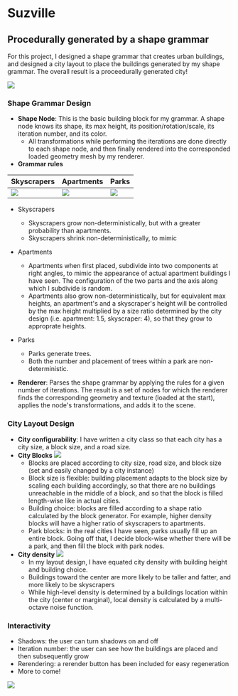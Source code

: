 
# Suzville
## Procedurally generated by a shape grammar
For this project, I designed a shape grammar that creates urban buildings, and designed a city layout to place the buildings generated by my shape grammar. The overall result is a proceedurally generated city!

![](https://github.com/sknop8/Project4-Shape-Grammar/blob/master/imgs/main%201.png)
### Shape Grammar Design
* **Shape Node**: This is the basic building block for my grammar. A shape node knows its shape, its max height, its position/rotation/scale, its iteration number, and its color.
  * All transformations while performing the iterations are done directly to each shape node, and then finally rendered into the corresponded loaded geometry mesh by my renderer.
* **Grammar rules**

| Skyscrapers | Apartments | Parks |
| --- | --- | --- |
|![](https://github.com/sknop8/Project4-Shape-Grammar/blob/master/imgs/skyscraper_example.png)| ![](https://github.com/sknop8/Project4-Shape-Grammar/blob/master/imgs/apartment_example.png) | ![](https://github.com/sknop8/Project4-Shape-Grammar/blob/master/imgs/park_view.png) |

  * Skyscrapers
    * Skyscrapers grow non-deterministically, but with a greater probability than apartments.
    * Skyscrapers shrink non-deterministically, to mimic 
  * Apartments
    * Apartments when first placed, subdivide into two components at right angles, to mimic the appearance of actual apartment buildings I have seen. The configuration of the two parts and the axis along which I subdivide is random.
    * Apartments also grow non-deterministically, but for equivalent max heights, an apartment's and a skyscraper's height will be controlled by the max height multiplied by a size ratio determined by the city design (i.e. apartment: 1.5, skyscraper: 4), so that they grow to approprate heights. 
  * Parks 
    * Parks generate trees. 
    * Both the number and placement of trees within a park are non-deterministic.



* **Renderer**: Parses the shape grammar by applying the rules for a given number of iterations. The result is a set of nodes for which the renderer finds the corresponding geometry and texture (loaded at the start), applies the node's transformations, and adds it to the scene.

### City Layout Design
* **City configurability**: I have written a city class so that each city has a city size, a block size, and a road size.
* **City Blocks**
![](https://github.com/sknop8/Project4-Shape-Grammar/blob/master/imgs/block_view.png)
  * Blocks are placed according to city size, road size, and block size (set and easily changed by a city instance)
  * Block size is flexible: building placement adapts to the block size by scaling each building accordingly, so that there are no buildings unreachable in the middle of a block, and so that the block is filled length-wise like in actual cities.
  * Building choice: blocks are filled according to a shape ratio calculated by the block generator. For example, higher density blocks will have a higher ratio of skyscrapers to apartments.
  * Park blocks: in the real cities I have seen, parks usually fill up an entire block. Going off that, I decide block-wise whether there will be a park, and then fill the block with park nodes. 
* **City density**
![](https://github.com/sknop8/Project4-Shape-Grammar/blob/master/imgs/taller_center.png)
  * In my layout design, I have equated city density with building height and building choice.
  * Buildings toward the center are more likely to be taller and fatter, and more likely to be skyscrapers
  * While high-level density is determined by a buildings location within the city (center or marginal), local density is calculated by a multi-octave noise function.
 
### Interactivity
* Shadows: the user can turn shadows on and off
* Iteration number: the user can see how the buildings are placed and then subsequently grow
* Rerendering: a rerender button has been included for easy regeneration
* More to come!

![](https://github.com/sknop8/Project4-Shape-Grammar/blob/master/imgs/main%203.png)


